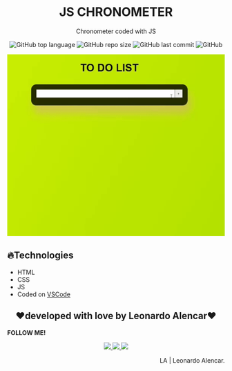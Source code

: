 <h1 align="center">JS CHRONOMETER</h1>
<p align="center">Chronometer coded with JS</p>

<p align="center">
  <img alt="GitHub top language" src="https://img.shields.io/github/languages/top/AlencarLeo/JS-Chronometer?style=for-the-badge">
  <img alt="GitHub repo size" src="https://img.shields.io/github/repo-size/AlencarLeo/JS-Chronometer?style=for-the-badge">
  <img alt="GitHub last commit" src="https://img.shields.io/github/last-commit/AlencarLeo/JS-Chronometer?style=for-the-badge">
  <img alt="GitHub" src="https://img.shields.io/github/license/AlencarLeo/JS-Chronometer?style=for-the-badge">
</p>
<p align="center">
  <img src="/readme/demo.gif">
</p>

<h2>🔥Technologies</h2>
<ul>
  <li>HTML</li>
  <li>CSS</li>
  <li>JS</li>
  <li>Coded on <a href="https://code.visualstudio.com/">VSCode</a></li>
</ul>


<h2 align="center">❤️developed with love by Leonardo Alencar❤️</h2>
<p><b>FOLLOW ME!</b></p>

<p align="center">
  <a href="https://www.instagram.com/leonardoaprado/">
    <img src="https://img.shields.io/badge/Instagram-E4405F?style=for-the-badge&logo=instagram&logoColor=white">
  </a>
  
  <a href="https://www.linkedin.com/in/leonardo-alencar-5749aa1b0/">
    <img src="https://img.shields.io/badge/LinkedIn-0077B5?style=for-the-badge&logo=linkedin&logoColor=white">
  </a>
  
  <a href="https://github.com/AlencarLeo">
    <img src="https://img.shields.io/badge/GitHub-100000?style=for-the-badge&logo=github&logoColor=white">
  </a>
</p>

<p align="right">LA | Leonardo Alencar.</p>

